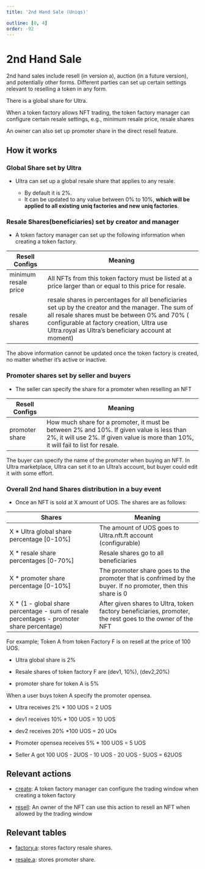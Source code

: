 ```yaml
---
title: '2nd Hand Sale (Uniqs)'

outline: [0, 4]
order: -92
---
```


# 2nd Hand Sale

2nd hand sales include resell (in version a), auction (in a future version), and potentially other forms. Different parties can set up certain settings relevant to reselling a token in any form.

There is a global share for Ultra.

When a token factory allows NFT trading, the token factory manager can configure certain resale settings, e.g., minimum resale price, resale shares

An owner can also set up promoter share in the direct resell feature.

## How it works

### Global Share set by Ultra

-   Ultra can set up a global resale share that applies to any resale.

    -   By default it is 2%.
    -   It can be updated to any value between 0% to 10%, **which will be applied to all existing uniq factories and new uniq factories**.

### Resale Shares(beneficiaries) set by creator and manager

-   A token factory manager can set up the following information when creating a token factory.

| Resell Configs       | Meaning                                                                                                                                                                                                                                               |
| -------------------- | ----------------------------------------------------------------------------------------------------------------------------------------------------------------------------------------------------------------------------------------------------- |
| minimum resale price | All NFTs from this token factory must be listed at a price larger than or equal to this price for resale.                                                                                                                                             |
| resale shares        | resale shares in percentages for all beneficiaries set up by the creator and the manager. The sum of all resale shares must be between 0% and 70% ( configurable at factory creation, Ultra use Ultra.royal as Ultra’s beneficiary account at moment) |

The above information cannot be updated once the token factory is created, no matter whether it’s active or inactive.

### Promoter shares set by seller and buyers

-   The seller can specify the share for a promoter when reselling an NFT

| Resell Configs | Meaning                                                                                                                                                                         |
| -------------- | ------------------------------------------------------------------------------------------------------------------------------------------------------------------------------- |
| promoter share | How much share for a promoter, it must be between 2% and 10%. If given value is less than 2%, it will use 2%. If given value is more than 10%, it will fail to list for resale. |

The buyer can specify the name of the promoter when buying an NFT. In Ultra marketplace, Ultra can set it to an Ultra’s account, but buyer could edit it with some effort.

### Overall 2nd hand Shares distribution in a buy event

-   Once an NFT is sold at X amount of UOS. The shares are as follows:

| Shares                                                                                     | Meaning                                                                                                      |
| ------------------------------------------------------------------------------------------ | ------------------------------------------------------------------------------------------------------------ |
| X \* Ultra global share percentage [0-10%]                                                 | The amount of UOS goes to Ultra.nft.ft account (configurable)                                                |
| X \* resale share percentages [0-70%]                                                      | Resale shares go to all beneficiaries                                                                        |
| X \* promoter share percentage [0-10%]                                                     | The promoter share goes to the promoter that is confrimed by the buyer. If no promoter, then this share is 0 |
| X \* (1 - global share percentage - sum of resale percentages - promoter share percentage) | After given shares to Ultra, token factory beneficiaries, promoter, the rest goes to the owner of the NFT    |

For example; Token A from token Factory F is on resell at the price of 100 UOS.

-   Ultra global share is 2%

-   Resale shares of token factory F are (dev1, 10%), (dev2,20%)

-   promoter share for token A is 5%

When a user buys token A specify the promoter opensea.

-   Ultra receives 2% \* 100 UOS = 2 UOS

-   dev1 receives 10% \* 100 UOS = 10 UOS

-   dev2 receives 20% \*100 UOS = 20 UOs

-   Promoter opensea receives 5% \* 100 UOS = 5 UOS

-   Seller A got 100 UOS - 2UOS - 10 UOS - 20 UOS - 5UOS = 62UOS

## Relevant actions

-   [create](../../contracts/nft-contract/nft-actions/create.html): A token factory manager can configure the trading window when creating a token factory

-   [resell](../../contracts/nft-contract/nft-actions/resell.html): An owner of the NFT can use this action to resell an NFT when allowed by the trading window

## Relevant tables

-   [factory.a](../../contracts/nft-contract/nft-tables.html#factory-a): stores factory resale shares.

-   [resale.a](../../contracts/nft-contract/nft-tables.html#resale-a): stores promoter share.
